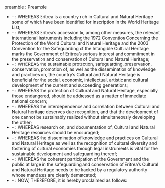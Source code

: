 preamble : Preamble

<ul>
			<li> - : WHEREAS Eritrea is a country rich in Cultural and Natural Heritage some of which have been identified for inscription in the World Heritage List;<ul>
			</ul></li>			<li> - : WHEREAS Eritrea’s accession to, among other measures, the relevant international instruments including the 1972 Convention Concerning the Protection of the World Cultural and Natural Heritage and the 2003 Convention for the Safeguarding of the Intangible Cultural Heritage marks the Government of Eritrea’s serious interest and commitment in the preservation and conservation of Cultural and Natural Heritage;<ul>
			</ul></li>			<li> - : WHEREAS the sustainable protection, safeguarding, preservation, conservation, promotion of, as well as the dissemination of knowledge and practices on, the country’s Cultural and Natural Heritage is beneficial for the social, economic, intellectual, artistic and cultural development of the current and succeeding generations;<ul>
			</ul></li>			<li> - : WHEREAS the protection of Cultural and Natural Heritage, especially those endangered, should
be addressed as a matter of immediate national concern; <ul>
			</ul></li>			<li> - : WHEREAS the interdependence and correlation between Cultural and Natural heritage deserves due recognition, and that the development of one cannot be sustainably realized without simultaneously developing the other;<ul>
			</ul></li>			<li> - : WHEREAS research on, and documentation of, Cultural and Natural Heritage resources should be encouraged;
<ul>
			</ul></li>			<li> - : WHEREAS the dissemination of knowledge and practices on Cultural and Natural Heritage as well as the recognition of cultural diversity and fostering of cultural economies through legal instruments is vital for the sustainable development and safeguarding thereof; <ul>
			</ul></li>			<li> - : WHEREAS the coherent participation of the Government and the public at large in the safeguarding and conservation of Eritrea’s Cultural and Natural Heritage needs to be backed by a regulatory authority whose mandates are clearly demarcated; <ul>
			</ul></li>			<li> - : NOW, THEREFORE, it is hereby proclaimed as follows:<ul>
			</ul></li></ul>